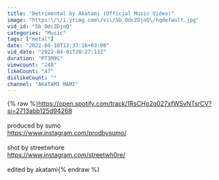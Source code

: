 ```yaml
---
title: "Detrimental by Akatami (Official Music Video)"
image: "https:\/\/i.ytimg.com\/vi\/5b_OdcZDjnQ\/hqdefault.jpg"
vid_id: "5b_OdcZDjnQ"
categories: "Music"
tags: ["metal"]
date: "2022-04-10T13:37:16+03:00"
vid_date: "2022-04-01T20:27:13Z"
duration: "PT3M9S"
viewcount: "248"
likeCount: "47"
dislikeCount: ""
channel: "AKATAMI MAMI"
---
```

{% raw %}<a rel="nofollow" target="blank" href="https://open.spotify.com/track/1RsCHo2q027xfWSvNTsrCV?si=2713abb125d94268">https://open.spotify.com/track/1RsCHo2q027xfWSvNTsrCV?si=2713abb125d94268</a><br /><br />produced by sumo <br /><a rel="nofollow" target="blank" href="https://www.instagram.com/prodbysumo/">https://www.instagram.com/prodbysumo/</a><br /><br />shot by streetwhore <br /><a rel="nofollow" target="blank" href="https://www.instagram.com/streetwh0re/">https://www.instagram.com/streetwh0re/</a><br /><br />edited by akatami{% endraw %}
